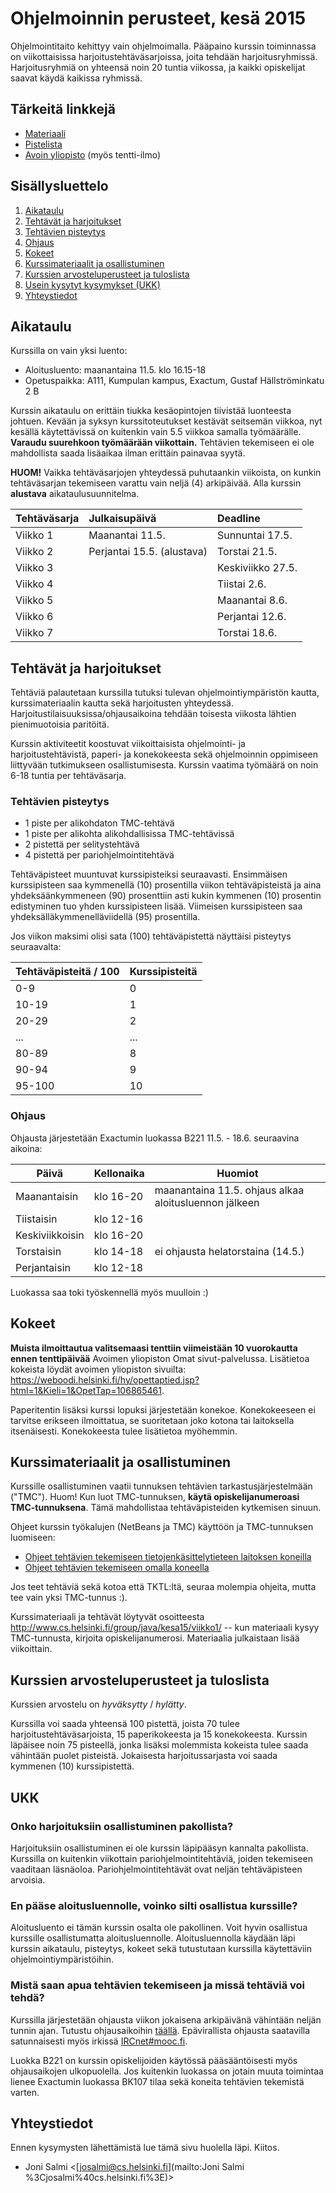 # Ohjelmoinnin perusteet, kesä 2015

Ohjelmointitaito kehittyy vain ohjelmoimalla. Pääpaino kurssin toiminnassa on viikottaisissa harjoitustehtäväsarjoissa, joita tehdään harjoitusryhmissä. 
Harjoitusryhmiä on yhteensä noin 20 tuntia viikossa, ja kaikki opiskelijat saavat käydä kaikissa ryhmissä.

## Tärkeitä linkkejä

- [Materiaali](http://www.cs.helsinki.fi/group/java/kesa15/viikko1/)
- [Pistelista](javascript:alert('todo'))
- [Avoin yliopisto](https://weboodi.helsinki.fi/hy/opettaptied.jsp?html=1&Kieli=1&OpetTap=106865461) (myös tentti-ilmo)

## Sisällysluettelo

1. [Aikataulu](#aikataulu)
2. [Tehtävät ja harjoitukset](#teht%C3%A4v%C3%A4t-ja-harjoitukset)
  1. [Tehtävien pisteytys](#teht%C3%A4vien-pisteytys)
  2. [Ohjaus](#ohjaus)
3. [Kokeet](#kokeet)
4. [Kurssimateriaalit ja osallistuminen](#kurssimateriaalit-ja-osallistuminen)
5. [Kurssien arvosteluperusteet ja tuloslista](#kurssien-arvosteluperusteet-ja-tuloslista)
6. [Usein kysytyt kysymykset (UKK)](#ukk)
7. [Yhteystiedot](#yhteystiedot)



## Aikataulu

Kurssilla on vain yksi luento:
- Aloitusluento: maanantaina 11.5. klo 16.15-18 
- Opetuspaikka: A111, Kumpulan kampus, Exactum, Gustaf Hällströminkatu 2 B

Kurssin aikataulu on erittäin tiukka kesäopintojen tiivistää luonteesta johtuen. Kevään ja syksyn kurssitoteutukset kestävät seitsemän viikkoa, nyt kesällä käytettävissä on kuitenkin vain 5.5 viikkoa samalla työmäärälle. **Varaudu suurehkoon työmäärään viikottain.** Tehtävien tekemiseen ei ole mahdollista saada lisäaikaa ilman erittäin painavaa syytä. 

**HUOM!** Vaikka tehtäväsarjojen yhteydessä puhutaankin viikoista, on kunkin tehtäväsarjan tekemiseen varattu vain neljä (4) arkipäivää. Alla kurssin **alustava** aikataulusuunnitelma.

Tehtäväsarja | Julkaisupäivä     | Deadline
:----------- |:----------------- |:--------
Viikko 1     | Maanantai 11.5.   | Sunnuntai 17.5.
Viikko 2     | Perjantai 15.5. (alustava)   | Torstai 21.5.
Viikko 3     |                   | Keskiviikko 27.5.
Viikko 4     |                   | Tiistai 2.6.
Viikko 5     |                   | Maanantai 8.6.
Viikko 6     |                   | Perjantai 12.6.
Viikko 7     |                   | Torstai 18.6.


## Tehtävät ja harjoitukset

Tehtäviä palautetaan kurssilla tutuksi tulevan ohjelmointiympäristön kautta, kurssimateriaalin kautta sekä harjoitusten yhteydessä. Harjoitustilaisuuksissa/ohjausaikoina tehdään toisesta viikosta lähtien pienimuotoisia paritöitä.

Kurssin aktiviteetit koostuvat viikoittaisista ohjelmointi- ja harjoitustehtävistä, paperi- ja konekokeesta sekä ohjelmoinnin oppimiseen liittyvään tutkimukseen osallistumisesta. Kurssin vaatima työmäärä on noin 6-18 tuntia per tehtäväsarja.

### Tehtävien pisteytys

- 1 piste per alikohdaton TMC-tehtävä
- 1 piste per alikohta alikohdallisissa TMC-tehtävissä
- 2 pistettä per selitystehtävä
- 4 pistettä per pariohjelmointitehtävä

Tehtäväpisteet muuntuvat kurssipisteiksi seuraavasti. Ensimmäisen kurssipisteen saa kymmenellä (10) prosentilla viikon tehtäväpisteistä ja aina yhdeksäänkymmeneen (90) prosenttiin asti kukin kymmenen (10) prosentin edistyminen tuo yhden kurssipisteen lisää. Viimeisen kurssipisteen saa yhdeksälläkymmenelläviidellä (95) prosentilla.

Jos viikon maksimi olisi sata (100) tehtäväpistettä näyttäisi pisteytys seuraavalta:

| Tehtäväpisteitä / 100 | Kurssipisteitä
|:--------------- |:--------------
| 0-9             | 0
| 10-19           | 1
| 20-29           | 2
| ...             | ...
| 80-89           | 8
| 90-94           | 9
| 95-100          | 10

### Ohjaus
Ohjausta järjestetään Exactumin luokassa B221 11.5. - 18.6. seuraavina aikoina:

Päivä | Kellonaika | Huomiot
----- | ---------- | -------
Maanantaisin | klo 16-20 | maanantaina 11.5. ohjaus alkaa aloitusluennon jälkeen
Tiistaisin   | klo 12-16 |
Keskiviikkoisin | klo 16-20 |
Torstaisin   | klo 14-18 | ei ohjausta helatorstaina (14.5.)
Perjantaisin | klo 12-18 |

Luokassa saa toki työskennellä myös muulloin :)

## Kokeet

**Muista ilmoittautua valitsemaasi tenttiin viimeistään 10 vuorokautta ennen tenttipäivää** Avoimen yliopiston Omat sivut-palvelussa. Lisätietoa kokeista löydät avoimen yliopiston sivuilta: <https://weboodi.helsinki.fi/hy/opettaptied.jsp?html=1&Kieli=1&OpetTap=106865461>.

Paperitentin lisäksi kurssi lopuksi järjestetään konekoe. Konekokeeseen ei tarvitse erikseen ilmoittatua, se suoritetaan joko kotona tai laitoksella itsenäisesti. Konekokeesta tulee lisätietoa myöhemmin. 

## Kurssimateriaalit ja osallistuminen

Kurssille osallistuminen vaatii tunnuksen tehtävien tarkastusjärjestelmään ("TMC"). Huom! Kun luot TMC-tunnuksen, **käytä opiskelijanumeroasi TMC-tunnuksena**. Tämä mahdollistaa tehtäväpisteiden kytkemisen sinuun.

Ohjeet kurssin työkalujen (NetBeans ja TMC) käyttöön ja TMC-tunnuksen luomiseen:
- [Ohjeet tehtävien tekemiseen tietojenkäsittelytieteen laitoksen koneilla](https://github.com/UniversityHelsinkiTKTL/tmc-plugin-installation-guide/blob/master/TmcBeanssinAsennusLaitokselle.md)
- [Ohjeet tehtävien tekemiseen omalla koneella](https://github.com/UniversityHelsinkiTKTL/tmc-plugin-installation-guide/blob/master/TmcBeanssinAsennusOmalleKoneelle.md)

Jos teet tehtäviä sekä kotoa että TKTL:ltä, seuraa molempia ohjeita, mutta tee vain yksi TMC-tunnus :).

Kurssimateriaali ja tehtävät löytyvät osoitteesta <http://www.cs.helsinki.fi/group/java/kesa15/viikko1/> -- kun materiaali kysyy TMC-tunnusta, kirjoita opiskelijanumerosi. Materiaalia julkaistaan lisää viikoittain.

<!-- Ohjelmoinnin jatkokurssin materiaali alkaa viikosta 8. -->

## Kurssien arvosteluperusteet ja tuloslista

Kurssien arvostelu on *hyväksytty* / *hylätty*.

Kurssilla voi saada yhteensä 100 pistettä, joista 70 tulee harjoitustehtäväsarjoista, 15 paperikokeesta ja 15 konekokeesta. Kurssin läpäisee noin 75 pisteellä, jonka lisäksi molemmista kokeista tulee saada vähintään puolet pisteistä. Jokaisesta harjoitussarjasta voi saada kymmenen (10) kurssipistettä. 

## UKK

### Onko harjoituksiin osallistuminen pakollista?

Harjoituksiin osallistuminen ei ole kurssin läpipääsyn kannalta pakollista. Kurssilla on kuitenkin viikottain pariohjelmointitehtäviä, joiden tekemiseen vaaditaan läsnäoloa. Pariohjelmointitehtävät ovat neljän tehtäväpisteen arvoisia. 

### En pääse aloitusluennolle, voinko silti osallistua kurssille?

Aloitusluento ei tämän kurssin osalta ole pakollinen. Voit hyvin osallistua kurssille osallistumatta aloitusluennolle. Aloitusluennolla käydään läpi kurssin aikataulu, pisteytys, kokeet sekä tutustutaan kurssilla käytettäviin ohjelmointiympäristöihin.

### Mistä saan apua tehtävien tekemiseen ja missä tehtäviä voi tehdä?

Kurssilla järjestetään ohjausta viikon jokaisena arkipäivänä vähintään neljän tunnin ajan. Tutustu ohjausaikoihin [täällä](#ohjaus). Epävirallista ohjausta saatavilla satunnaisesti myös irkissä [IRCnet#mooc.fi](http://mooc.fi/courses/general/ohjelmointi/tukikanavat/irc/).

Luokka B221 on kurssin opiskelijoiden käytössä pääsääntöisesti myös ohjausaikojen ulkopuolella. Jos kuitenkin luokassa on jotain muuta toimintaa lienee Exactumin luokassa BK107 tilaa sekä koneita tehtävien tekemistä varten.

## Yhteystiedot

Ennen kysymysten lähettämistä lue tämä sivu huolella läpi. Kiitos.

- Joni Salmi <[josalmi@cs.helsinki.fi](mailto:Joni Salmi %3Cjosalmi%40cs.helsinki.fi%3E)>
